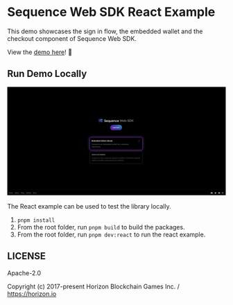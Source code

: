 # Sequence Web SDK React Example

This demo showcases the sign in flow, the embedded wallet and the checkout component of Sequence Web SDK.

View the [demo here](https://0xsequence.github.io/web-sdk)! 👀

## Run Demo Locally

<div align="center">
  <img src="../../public/docs/web-sdk-demo.png">
</div>

The React example can be used to test the library locally.

1. `pnpm install`
2. From the root folder, run `pnpm build` to build the packages.
3. From the root folder, run `pnpm dev:react` to run the react example.

## LICENSE

Apache-2.0

Copyright (c) 2017-present Horizon Blockchain Games Inc. / https://horizon.io
